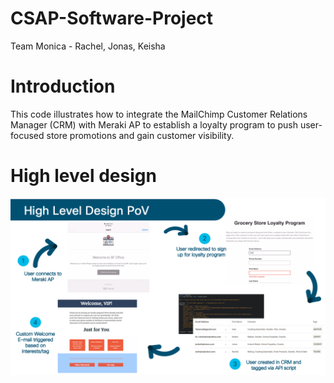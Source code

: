 # CSAP-Software-Project
Team Monica - Rachel, Jonas, Keisha

# Introduction

This code illustrates how to integrate the MailChimp Customer Relations Manager (CRM) with Meraki AP to establish a loyalty program to push user-focused store promotions and gain customer visibility.

# High level design
![High level design](https://github.com/keisrich/CSAP-Software-Project/blob/master/Screen%20Shot%202019-11-12%20at%202.08.47%20PM.png)
